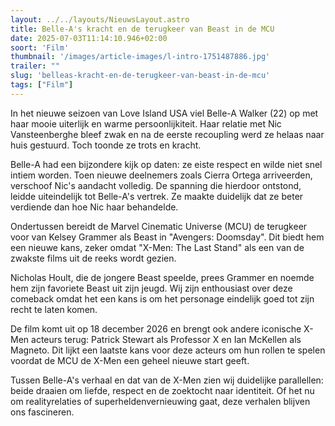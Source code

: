 ```yaml
---
layout: ../../layouts/NieuwsLayout.astro
title: Belle-A's kracht en de terugkeer van Beast in de MCU
date: 2025-07-03T11:14:10.946+02:00
soort: 'Film'
thumbnail: '/images/article-images/l-intro-1751487886.jpg'
trailer: ""
slug: 'belleas-kracht-en-de-terugkeer-van-beast-in-de-mcu'
tags: ["Film"]
---
```


In het nieuwe seizoen van Love Island USA viel Belle-A Walker (22) op met haar
mooie uiterlijk en warme persoonlijkiteit. Haar relatie met Nic Vansteenberghe
bleef zwak en na de eerste recoupling werd ze helaas naar huis gestuurd. Toch
toonde ze trots en kracht.

Belle-A had een bijzondere kijk op daten: ze eiste respect en wilde niet snel
intiem worden. Toen nieuwe deelnemers zoals Cierra Ortega arriveerden, verschoof
Nic's aandacht volledig. De spanning die hierdoor ontstond, leidde uiteindelijk
tot Belle-A's vertrek. Ze maakte duidelijk dat ze beter verdiende dan hoe Nic
haar behandelde.

Ondertussen bereidt de Marvel Cinematic Universe (MCU) de terugkeer voor van
Kelsey Grammer als Beast in "Avengers: Doomsday". Dit biedt hem een nieuwe kans,
zeker omdat "X-Men: The Last Stand" als een van de zwakste films uit de reeks
wordt gezien.

Nicholas Hoult, die de jongere Beast speelde, prees Grammer en noemde hem zijn
favoriete Beast uit zijn jeugd. Wij zijn enthousiast over deze comeback omdat
het een kans is om het personage eindelijk goed tot zijn recht te laten komen.

De film komt uit op 18 december 2026 en brengt ook andere iconische X-Men
acteurs terug: Patrick Stewart als Professor X en Ian McKellen als Magneto. Dit
lijkt een laatste kans voor deze acteurs om hun rollen te spelen voordat de MCU
de X-Men een geheel nieuwe start geeft.

Tussen Belle-A's verhaal en dat van de X-Men zien wij duidelijke parallellen:
beide draaien om liefde, respect en de zoektocht naar identiteit. Of het nu om
realityrelaties of superheldenvernieuwing gaat, deze verhalen blijven ons
fascineren.
